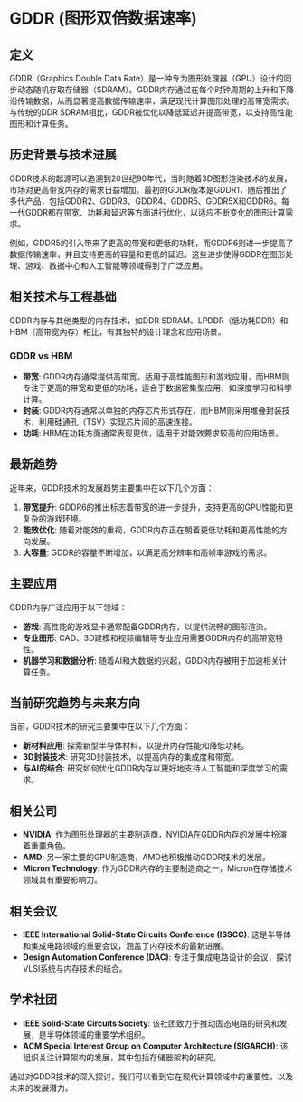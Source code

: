 # GDDR (图形双倍数据速率)

## 定义

GDDR（Graphics Double Data Rate）是一种专为图形处理器（GPU）设计的同步动态随机存取存储器（SDRAM）。GDDR内存通过在每个时钟周期的上升和下降沿传输数据，从而显著提高数据传输速率，满足现代计算图形处理的高带宽需求。与传统的DDR SDRAM相比，GDDR被优化以降低延迟并提高带宽，以支持高性能图形和计算任务。

## 历史背景与技术进展

GDDR技术的起源可以追溯到20世纪90年代，当时随着3D图形渲染技术的发展，市场对更高带宽内存的需求日益增加。最初的GDDR版本是GDDR1，随后推出了多代产品，包括GDDR2、GDDR3、GDDR4、GDDR5、GDDR5X和GDDR6。每一代GDDR都在带宽、功耗和延迟等方面进行优化，以适应不断变化的图形计算需求。

例如，GDDR5的引入带来了更高的带宽和更低的功耗，而GDDR6则进一步提高了数据传输速率，并且支持更高的容量和更低的延迟。这些进步使得GDDR在图形处理、游戏、数据中心和人工智能等领域得到了广泛应用。

## 相关技术与工程基础

GDDR内存与其他类型的内存技术，如DDR SDRAM、LPDDR（低功耗DDR）和HBM（高带宽内存）相比，有其独特的设计理念和应用场景。

### GDDR vs HBM

- **带宽**: GDDR内存通常提供高带宽，适用于高性能图形和游戏应用，而HBM则专注于更高的带宽和更低的功耗，适合于数据密集型应用，如深度学习和科学计算。
- **封装**: GDDR内存通常以单独的内存芯片形式存在，而HBM则采用堆叠封装技术，利用硅通孔（TSV）实现芯片间的高速连接。
- **功耗**: HBM在功耗方面通常表现更优，适用于对能效要求较高的应用场景。

## 最新趋势

近年来，GDDR技术的发展趋势主要集中在以下几个方面：

1. **带宽提升**: GDDR6的推出标志着带宽的进一步提升，支持更高的GPU性能和更复杂的游戏环境。
2. **能效优化**: 随着对能效的重视，GDDR内存正在朝着更低功耗和更高性能的方向发展。
3. **大容量**: GDDR的容量不断增加，以满足高分辨率和高帧率游戏的需求。

## 主要应用

GDDR内存广泛应用于以下领域：

- **游戏**: 高性能的游戏显卡通常配备GDDR内存，以提供流畅的图形渲染。
- **专业图形**: CAD、3D建模和视频编辑等专业应用需要GDDR内存的高带宽特性。
- **机器学习和数据分析**: 随着AI和大数据的兴起，GDDR内存被用于加速相关计算任务。

## 当前研究趋势与未来方向

当前，GDDR技术的研究主要集中在以下几个方面：

- **新材料应用**: 探索新型半导体材料，以提升内存性能和降低功耗。
- **3D封装技术**: 研究3D封装技术，以提高内存的集成度和带宽。
- **与AI的结合**: 研究如何优化GDDR内存以更好地支持人工智能和深度学习的需求。

## 相关公司

- **NVIDIA**: 作为图形处理器的主要制造商，NVIDIA在GDDR内存的发展中扮演着重要角色。
- **AMD**: 另一家主要的GPU制造商，AMD也积极推动GDDR技术的发展。
- **Micron Technology**: 作为GDDR内存的主要制造商之一，Micron在存储技术领域具有重要影响力。

## 相关会议

- **IEEE International Solid-State Circuits Conference (ISSCC)**: 这是半导体和集成电路领域的重要会议，涵盖了内存技术的最新进展。
- **Design Automation Conference (DAC)**: 专注于集成电路设计的会议，探讨VLSI系统与内存技术的结合。

## 学术社团

- **IEEE Solid-State Circuits Society**: 该社团致力于推动固态电路的研究和发展，是半导体领域的重要学术组织。
- **ACM Special Interest Group on Computer Architecture (SIGARCH)**: 该组织关注计算架构的发展，其中包括存储器架构的研究。 

通过对GDDR技术的深入探讨，我们可以看到它在现代计算领域中的重要性，以及未来的发展潜力。